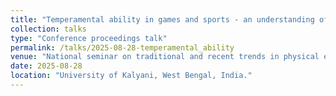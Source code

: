 ```yaml
---
title: "Temperamental ability in games and sports - an understanding of the factors and its influences"
collection: talks
type: "Conference proceedings talk"
permalink: /talks/2025-08-28-temperamental_ability
venue: "National seminar on traditional and recent trends in physical education and sports science bridging the gaps"
date: 2025-08-28
location: "University of Kalyani, West Bengal, India."
---
```

